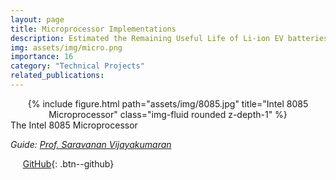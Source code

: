```yaml
---
layout: page
title: Microprocessor Implementations
description: Estimated the Remaining Useful Life of Li-ion EV batteries with an R2 score of 98.09
img: assets/img/micro.png
importance: 16
category: "Technical Projects"
related_publications:
---
```


<center>
<div class="row">
    <div class="col-sm mt-4 mt-md-0">
        {% include figure.html path="assets/img/8085.jpg" title="Intel 8085 Microprocessor" class="img-fluid rounded z-depth-1" %}
    </div>
</div>
</center>
<div class="caption">
    The Intel 8085 Microprocessor
</div>

_Guide: [Prof. Saravanan Vijayakumaran](https://www.ee.iitb.ac.in/~sarva/)_  



&nbsp;&nbsp;&nbsp;&nbsp; [GitHub](https://github.com/AnubhavBhatla/Microprocessors-Lab){: .btn--github}
